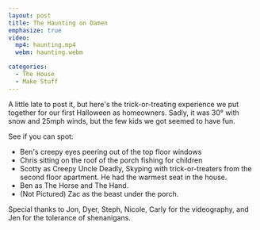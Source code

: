 ```yaml
---
layout: post
title: The Haunting on Damen
emphasize: true
video:
  mp4: haunting.mp4
  webm: haunting.webm

categories:
  - The House
  - Make Stuff
---
```


A little late to post it, but here's the trick-or-treating experience we put together for our first Halloween as homeowners. Sadly, it was 30&deg; with snow and 25mph winds, but the few kids we got seemed to have fun.

See if you can spot:

  * Ben's creepy eyes peering out of the top floor windows
  * Chris sitting on the roof of the porch fishing for children
  * Scotty as Creepy Uncle Deadly, Skyping with trick-or-treaters from the second floor apartment. He had the warmest seat in the house.
  * Ben as The Horse and The Hand.
  * (Not Pictured) Zac as the beast under the porch.

Special thanks to Jon, Dyer, Steph, Nicole, Carly for the videography, and Jen for the tolerance of shenanigans.
